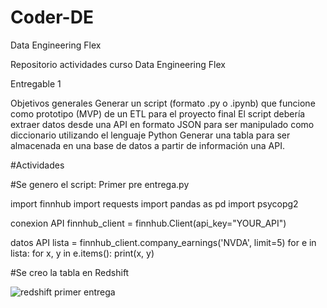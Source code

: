 # Coder-DE

Data Engineering Flex

Repositorio actividades curso Data Engineering Flex





Entregable 1

Objetivos generales
Generar un script (formato .py o .ipynb) que funcione como prototipo (MVP) de un ETL para el proyecto final
El script debería extraer datos desde una API en formato JSON para ser manipulado como diccionario utilizando el lenguaje Python
Generar una tabla para ser almacenada en una base de datos a partir de información una API.





#Actividades

#Se genero el script: Primer pre entrega.py 




import finnhub
import requests
import pandas as pd
import psycopg2

conexion API
finnhub_client = finnhub.Client(api_key="YOUR_API")

datos API
lista = finnhub_client.company_earnings('NVDA', limit=5)
for e in lista:
    for x, y in e.items():
        print(x, y)










#Se creo la tabla en Redshift







![redshift primer entrega](https://github.com/user-attachments/assets/19dde5f9-cd37-4e17-8067-34a10c3589b0)




















